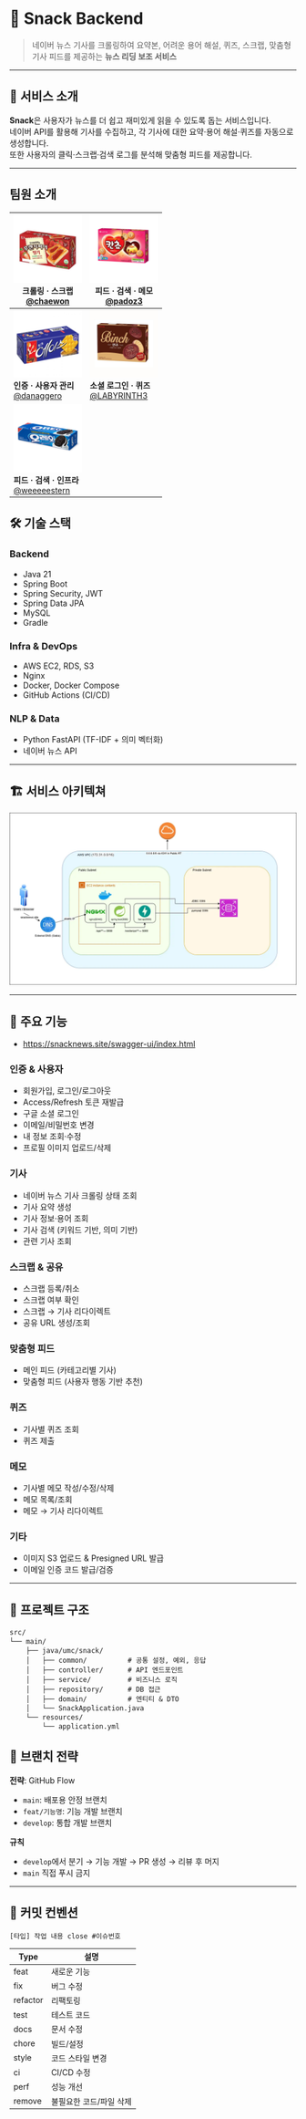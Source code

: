 # 📰 Snack Backend

> 네이버 뉴스 기사를 크롤링하여 요약본, 어려운 용어 해설, 퀴즈, 스크랩, 맞춤형 기사 피드를 제공하는 **뉴스 리딩 보조 서비스**

---

## 🚀 서비스 소개

**Snack**은 사용자가 뉴스를 더 쉽고 재미있게 읽을 수 있도록 돕는 서비스입니다.  
네이버 API를 활용해 기사를 수집하고, 각 기사에 대한 요약·용어 해설·퀴즈를 자동으로 생성합니다.  
또한 사용자의 클릭·스크랩·검색 로그를 분석해 맞춤형 피드를 제공합니다.

---
## 팀원 소개

| <img src="image/img_4.png" width="120"/> <br> **크롤링 · 스크랩** <br> [@chaewon](https://github.com/chaewon) | <img src="image/img_3.png" width="120"/> <br> **피드 · 검색 · 메모** <br> [@padoz3](https://github.com/padoz3) |
|---|---|
| <img src="image/img_1.png" width="120"/> <br> **인증 · 사용자 관리** <br> [@danaggero](https://github.com/danaggero) | <img src="image/img_5.png" width="120"/> <br> **소셜 로그인 · 퀴즈** <br> [@LABYRINTH3](https://github.com/LABYRINTH3) |
| <img src="image/img_2.png" width="120"/> <br> **피드 · 검색 · 인프라** <br> [@weeeeestern](https://github.com/weeeeestern) |  |

## 🛠 기술 스택

### Backend
- Java 21
- Spring Boot
- Spring Security, JWT
- Spring Data JPA
- MySQL
- Gradle

### Infra & DevOps
- AWS EC2, RDS, S3
- Nginx
- Docker, Docker Compose
- GitHub Actions (CI/CD)

### NLP & Data
- Python FastAPI (TF-IDF + 의미 벡터화)
- 네이버 뉴스 API

---
## 🏗 서비스 아키텍쳐
![img.png](image/img.png)

---
## 📌 주요 기능 
- https://snacknews.site/swagger-ui/index.html

### 인증 & 사용자
- 회원가입, 로그인/로그아웃
- Access/Refresh 토큰 재발급
- 구글 소셜 로그인
- 이메일/비밀번호 변경
- 내 정보 조회·수정
- 프로필 이미지 업로드/삭제

### 기사
- 네이버 뉴스 기사 크롤링 상태 조회
- 기사 요약 생성
- 기사 정보·용어 조회
- 기사 검색 (키워드 기반, 의미 기반)
- 관련 기사 조회

### 스크랩 & 공유
- 스크랩 등록/취소
- 스크랩 여부 확인
- 스크랩 → 기사 리다이렉트
- 공유 URL 생성/조회

### 맞춤형 피드
- 메인 피드 (카테고리별 기사)
- 맞춤형 피드 (사용자 행동 기반 추천)

### 퀴즈
- 기사별 퀴즈 조회
- 퀴즈 제출

### 메모
- 기사별 메모 작성/수정/삭제
- 메모 목록/조회
- 메모 → 기사 리다이렉트

### 기타
- 이미지 S3 업로드 & Presigned URL 발급
- 이메일 인증 코드 발급/검증

---

## 📂 프로젝트 구조

```plaintext
src/
└── main/
    ├── java/umc/snack/
    │   ├── common/          # 공통 설정, 예외, 응답
    │   ├── controller/      # API 엔드포인트
    │   ├── service/         # 비즈니스 로직
    │   ├── repository/      # DB 접근
    │   ├── domain/          # 엔티티 & DTO
    │   └── SnackApplication.java
    └── resources/
        └── application.yml
```

## 🌱 브랜치 전략
**전략**: GitHub Flow
- `main`: 배포용 안정 브랜치
- `feat/기능명`: 기능 개발 브랜치
- `develop`: 통합 개발 브랜치

**규칙**
- `develop`에서 분기 → 기능 개발 → PR 생성 → 리뷰 후 머지
- `main` 직접 푸시 금지

---

## 💬 커밋 컨벤션

`[타입] 작업 내용 close #이슈번호`

| Type     | 설명 |
|----------|------|
| feat     | 새로운 기능 |
| fix      | 버그 수정 |
| refactor | 리팩토링 |
| test     | 테스트 코드 |
| docs     | 문서 수정 |
| chore    | 빌드/설정 |
| style    | 코드 스타일 변경 |
| ci       | CI/CD 수정 |
| perf     | 성능 개선 |
| remove   | 불필요한 코드/파일 삭제 |
